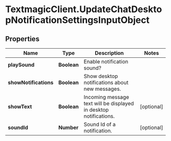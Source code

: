 # TextmagicClient.UpdateChatDesktopNotificationSettingsInputObject

## Properties
Name | Type | Description | Notes
------------ | ------------- | ------------- | -------------
**playSound** | **Boolean** | Enable notification sound? | 
**showNotifications** | **Boolean** | Show desktop notifications about new messages. | 
**showText** | **Boolean** | Incoming message text will be displayed in desktop notifications. | [optional] 
**soundId** | **Number** | Sound Id of a notification. | [optional] 


